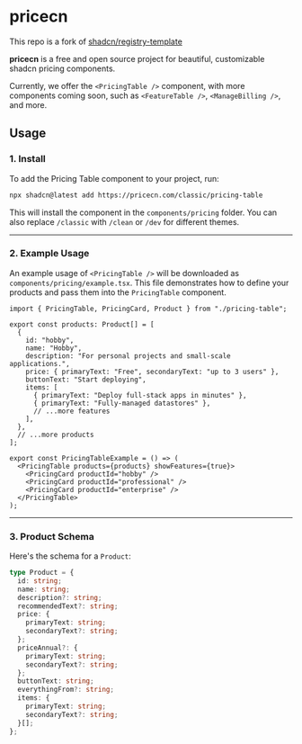 # pricecn

This repo is a fork of [shadcn/registry-template](https://github.com/shadcn-ui/registry-template)

**pricecn** is a free and open source project for beautiful, customizable shadcn pricing components.

Currently, we offer the `<PricingTable />` component, with more components coming soon, such as `<FeatureTable />`, `<ManageBilling />`, and more.


## Usage

### 1. Install

To add the Pricing Table component to your project, run:

```bash
npx shadcn@latest add https://pricecn.com/classic/pricing-table
```

This will install the component in the `components/pricing` folder. You can also replace `/classic` with `/clean` or `/dev` for different themes.

---

### 2. Example Usage

An example usage of `<PricingTable />` will be downloaded as `components/pricing/example.tsx`. This file demonstrates how to define your products and pass them into the `PricingTable` component.

```tsx
import { PricingTable, PricingCard, Product } from "./pricing-table";

export const products: Product[] = [
  {
    id: "hobby",
    name: "Hobby",
    description: "For personal projects and small-scale applications.",
    price: { primaryText: "Free", secondaryText: "up to 3 users" },
    buttonText: "Start deploying",
    items: [
      { primaryText: "Deploy full-stack apps in minutes" },
      { primaryText: "Fully-managed datastores" },
      // ...more features
    ],
  },
  // ...more products
];

export const PricingTableExample = () => (
  <PricingTable products={products} showFeatures={true}>
    <PricingCard productId="hobby" />
    <PricingCard productId="professional" />
    <PricingCard productId="enterprise" />
  </PricingTable>
);
```

---

### 3. Product Schema

Here's the schema for a `Product`:

```ts
type Product = {
  id: string;
  name: string;
  description?: string;
  recommendedText?: string;
  price: {
    primaryText: string;
    secondaryText?: string;
  };
  priceAnnual?: {
    primaryText: string;
    secondaryText?: string;
  };
  buttonText: string;
  everythingFrom?: string;
  items: {
    primaryText: string;
    secondaryText?: string;
  }[];
};
```

